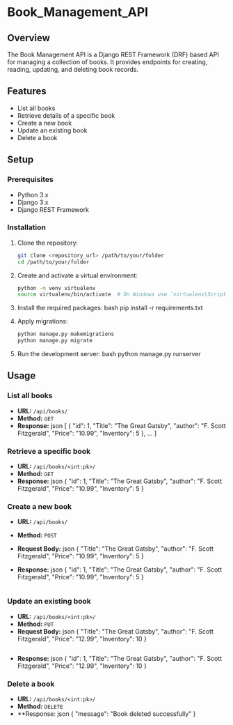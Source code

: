 ﻿# Book_Management_API

## Overview

The Book Management API is a Django REST Framework (DRF) based API for managing a collection of books. It provides endpoints for creating, reading, updating, and deleting book records.

## Features

- List all books
- Retrieve details of a specific book
- Create a new book
- Update an existing book
- Delete a book

## Setup

### Prerequisites

- Python 3.x 
- Django 3.x
- Django REST Framework

### Installation

1. Clone the repository:
   ```bash
   git clone <repository_url> /path/to/your/folder
   cd /path/to/your/folder
   ```

2. Create and activate a virtual environment:
   ```bash
   python -m venv virtualenv
   source virtualenv/bin/activate  # On Windows use `virtualenv\Scripts\activate`
   ```

3. Install the required packages:
   bash
   pip install -r requirements.txt
   

4. Apply migrations:
   ```bash
   python manage.py makemigrations
   python manage.py migrate
   ```
   

5. Run the development server:
   bash
   python manage.py runserver
   

## Usage

### List all books

- **URL:** `/api/books/`
- **Method:** `GET`
- **Response:**
  json
  [
      {
          "id": 1,
          "Title": "The Great Gatsby",
          "author": "F. Scott Fitzgerald",
          "Price": "10.99",
          "Inventory": 5
      },
      ...
  ]
  

### Retrieve a specific book

- **URL:** `/api/books/<int:pk>/`
- **Method:** `GET`
- **Response:**
  json
  {
      "id": 1,
      "Title": "The Great Gatsby",
      "author": "F. Scott Fitzgerald",
      "Price": "10.99",
      "Inventory": 5
  }
  

### Create a new book

- **URL:** `/api/books/`
- **Method:** `POST`
- **Request Body:**
  json
  {
      "Title": "The Great Gatsby",
      "author": "F. Scott Fitzgerald",
      "Price": "10.99",
      "Inventory": 5
  }
  
- **Response:**
  json
  {
      "id": 1,
      "Title": "The Great Gatsby",
      "author": "F. Scott Fitzgerald",
      "Price": "10.99",
      "Inventory": 5
  }
  ```

### Update an existing book

- **URL:** `/api/books/<int:pk>/`
- **Method:** `PUT`
- **Request Body:**
  json
  {
      "Title": "The Great Gatsby",
      "author": "F. Scott Fitzgerald",
      "Price": "12.99",
      "Inventory": 10
  }
  ```
- **Response:**
  json
  {
      "id": 1,
      "Title": "The Great Gatsby",
      "author": "F. Scott Fitzgerald",
      "Price": "12.99",
      "Inventory": 10
  }
  

### Delete a book

- **URL:** `/api/books/<int:pk>/`
- **Method:** `DELETE`
- **Response:
  json
  {
      "message": "Book deleted successfully"
  }
  


